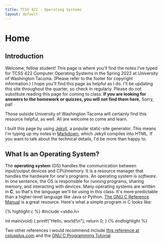 ```yaml
---
title: TCSS 422 - Operating Systems
layout: default
---
```


# Home

## Introduction

Welcome, fellow student! This page is where you'll find the notes I've typed for TCSS 422 Computer Operating Systems in the Spring 2022 at University of Washington Tacoma. (Please refer to the footer for copyright information.) I hope you'll find this page as helpful as I do. I'll be updating this site throughout the quarter, so check in regularly. Please do not substitute reading this page for coming to class. **If you are looking for answers to the homework or quizzes, you will not find them here.** Sorry, pal!

Those outside University of Washington Tacoma will certainly find this resource helpful, as well. All are welcome to come and learn.

I built this page by using [Jekyll](https://jekyllrb.com/), a popular static-site generator. This means I'm typing up my notes in [Markdown](https://daringfireball.net/projects/markdown/), which Jekyll compiles into HTML. If you want to talk about the technical details, I'd be more than happy to.

## What Is an Operating System?

The **operating system** (OS) handles the communication between input/output devices and CPU/memory. It is a resource manager that handles the hardware for one's programs. An operating system is *software*. In one sentence, the OS is responsible for running programs, sharing memory, and interacting with devices. Many operating systems are written in **C**, so that's the language we'll be using in this class. It's more predictable than a higher-level language like Java or Python. [The GNU C Reference Manual](https://www.gnu.org/software/gnu-c-manual/gnu-c-manual.html) is a great resource. Here's what a simple program in C looks like:

{% highlight c %}
#include <stdio.h>

int main(void) {
    printf("Hello, world!\n");
    return 0;
}
{% endhighlight %}

Two other references I would recommend include [this reference at cplusplus.com](https://www.cplusplus.com/reference/) and the [GNU C Programming Tutorial](http://crasseux.com/books/ctutorial/).
